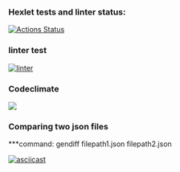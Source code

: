 ### Hexlet tests and linter status:
[![Actions Status](https://github.com/Dobrovera/python-project-50/workflows/hexlet-check/badge.svg)](https://github.com/Dobrovera/python-project-50/actions)

### linter test
[![linter](https://github.com/Dobrovera/python-project-50/actions/workflows/make-lint.yml/badge.svg)](https://github.com/Dobrovera/python-project-50/actions/workflows/make-lint.yml)

### Codeclimate
<a href="https://codeclimate.com/github/Dobrovera/python-project-50/maintainability"><img src="https://api.codeclimate.com/v1/badges/53ed38a27c1ddd6515b2/maintainability" /></a>



### Comparing two json files
 ***command: gendiff filepath1.json filepath2.json

[![asciicast](https://asciinema.org/a/539203.svg)](https://asciinema.org/a/539203)
